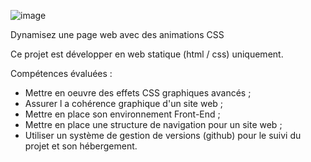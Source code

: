 ![image](https://user-images.githubusercontent.com/91601155/204238155-18a7dcb5-76dc-4a86-b808-6e52f34c2d8e.png)

Dynamisez une page web avec des animations CSS

Ce projet est développer en web statique (html / css) uniquement.

Compétences évaluées :
- Mettre en oeuvre des effets CSS graphiques avancés ;
- Assurer l a cohérence graphique d'un site web ;
- Mettre en place son environnement Front-End  ;
- Mettre en place une structure de navigation pour un site web ;
- Utiliser un système de gestion de versions (github) pour le  suivi du projet et son hébergement.
